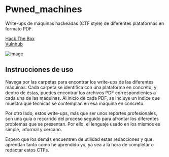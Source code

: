 # Pwned_machines
Write-ups de máquinas hackeadas (CTF style) de diferentes plataformas en formato PDF.

[Hack The Box](https://www.hackthebox.eu/)  
[Vulnhub](https://www.vulnhub.com/)

![image](https://github.com/Pr1or95/Pwned_machines/assets/135025186/3ab6966f-cbc3-4a40-9b28-a06c90059f54)

## Instrucciones de uso
Navega por las carpetas para encontrar los write-ups de las diferentes máquinas. Cada carpeta se identifica con una plataforma en concreto, y dentro de éstas, puedes encontrar los archivos PDF correspondientes a cada una de las máquinas. Al inicio de cada PDF, se incluye un índice que muestra qué técnicas se contemplan en esa máquina en concreto.

Por otro lado, estos write-ups, más que ser unos reportes profesionales, son una guía o recorrido del proceso seguido para afrontar los diferentes problemas que se presentan. Por ello, el lenguaje usado en los mismos es simple, informal y cercano.

Espero que los demás encuentren de utilidad estas redacciones y que aprendan tanto como he aprendido yo, ya sea a la hora de completar o redactar estos CTFs.
